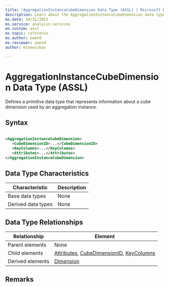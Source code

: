 ```yaml
---
title: "AggregationInstanceCubeDimension Data Type (ASSL) | Microsoft Docs"
description: Learn about the AggregationInstanceCubeDimension data type element in the Analysis Services Scripting Language (ASSL) schema.
ms.date: 10/31/2023
ms.service: analysis-services
ms.custom: assl
ms.topic: reference
ms.author: owend
ms.reviewer: owend
author: minewiskan

---
```

# AggregationInstanceCubeDimension Data Type (ASSL)

  Defines a primitive data type that represents information about a cube dimension used by an aggregation instance.  
  
## Syntax  
  
```xml  
  
<AggregationInstanceCubeDimension>  
   <CubeDimensionID>...</CubeDimensionID>  
   <KeyColumns>...</KeyColumns>  
   <Attributes>...</Attributes>  
</AggregationInstanceCubeDimension>  
```  
  
## Data Type Characteristics  
  
|Characteristic|Description|  
|--------------------|-----------------|  
|Base data types|None|  
|Derived data types|None|  
  
## Data Type Relationships  
  
|Relationship|Element|  
|------------------|-------------|  
|Parent elements|None|  
|Child elements|[Attributes](../collections/attributes-element-assl.md), [CubeDimensionID](../properties/cubedimensionid-element-assl.md), [KeyColumns](../collections/keycolumns-element-assl.md)|  
|Derived elements|[Dimension](../objects/dimension-element-assl.md)|  
  
## Remarks  
